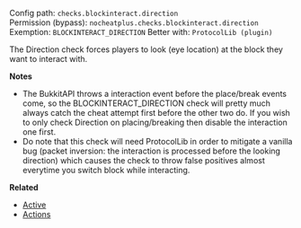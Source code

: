 Config path: `checks.blockinteract.direction`  
Permission (bypass): `nocheatplus.checks.blockinteract.direction`  
Exemption: `BLOCKINTERACT_DIRECTION`
Better with: `ProtocolLib (plugin)`  

The Direction check forces players to look (eye location) at the block they want to interact with.

**Notes**
* The BukkitAPI throws a interaction event before the place/break events come, so the BLOCKINTERACT_DIRECTION check will pretty much always catch the cheat attempt first before the other two do. If you wish to only check Direction on placing/breaking then disable the interaction one first.
* Do note that this check will need ProtocolLib in order to mitigate a vanilla bug (packet inversion: the interaction is processed before the looking direction) which causes the check to throw false positives almost everytime you switch block while interacting.

**Related**  
* [Active](https://github.com/Updated-NoCheatPlus/Docs/blob/master/Settings/General.md#active)
* [Actions](https://github.com/Updated-NoCheatPlus/Docs/blob/master/Settings/General.md#actions)
